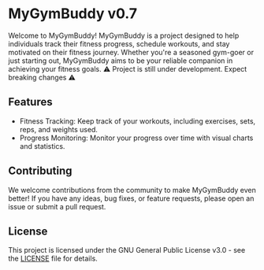 # MyGymBuddy v0.7

Welcome to MyGymBuddy! MyGymBuddy is a project designed to help individuals track their fitness progress, schedule workouts, and stay motivated on their fitness journey. Whether you're a seasoned gym-goer or just starting out, MyGymBuddy aims to be your reliable companion in achieving your fitness goals. ⚠️ Project is still under development. Expect breaking changes ⚠️



## Features

- Fitness Tracking: Keep track of your workouts, including exercises, sets, reps, and weights used.
- Progress Monitoring: Monitor your progress over time with visual charts and statistics.

## Contributing

We welcome contributions from the community to make MyGymBuddy even better! If you have any ideas, bug fixes, or feature requests, please open an issue or submit a pull request.

## License
This project is licensed under the GNU General Public License v3.0 - see the [LICENSE](https://github.com/my-gym-buddy/my-gym-buddy-flutter/blob/main/LICENSE) file for details.
